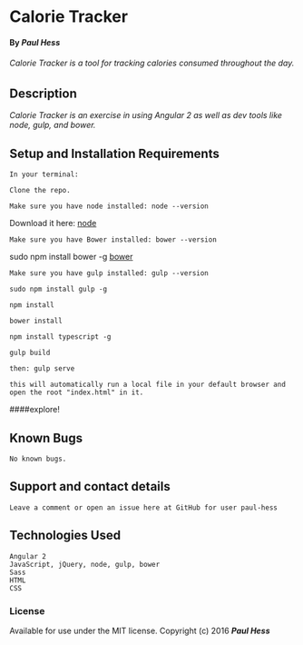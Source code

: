 # Calorie Tracker
    
#### By _Paul Hess_
    
######  _Calorie Tracker is a tool for tracking calories consumed throughout the day._
            
## Description
    
_Calorie Tracker is an exercise in using Angular 2 as well as dev tools like node, gulp, and bower._ 

## Setup and Installation Requirements


    In your terminal:

    Clone the repo.

    Make sure you have node installed: node --version

Download it here: [node](https://nodejs.org/en/download/)

    Make sure you have Bower installed: bower --version

sudo npm install bower -g [bower](bower.io)

    Make sure you have gulp installed: gulp --version

    sudo npm install gulp -g

    npm install

    bower install

    npm install typescript -g    

    gulp build

    then: gulp serve

    this will automatically run a local file in your default browser and open the root "index.html" in it. 

####explore!


    
## Known Bugs
    
    No known bugs.
    
## Support and contact details
    
    Leave a comment or open an issue here at GitHub for user paul-hess
    
## Technologies Used
    Angular 2
    JavaScript, jQuery, node, gulp, bower
    Sass
    HTML
    CSS
    
### License
    
Available for use under the MIT license.
Copyright (c) 2016 **_Paul Hess_**